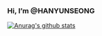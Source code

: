 ### Hi, I’m @HANYUNSEONG
[![Anurag's github stats](https://github-readme-stats.vercel.app/api?username=HANYUNSEONG)](https://github.com/anuraghazra/github-readme-stats)
